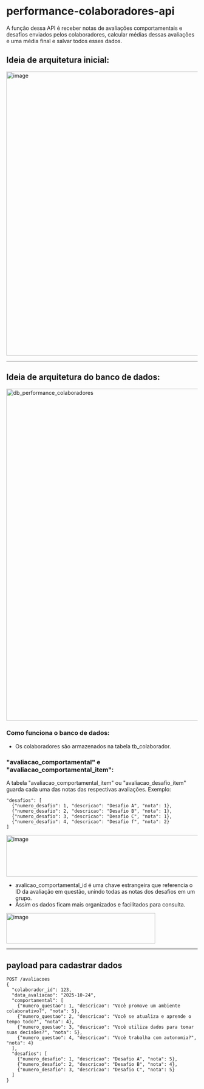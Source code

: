 # performance-colaboradores-api
A função dessa API é receber notas de avaliações comportamentais e desafios enviados pelos colaboradores, calcular médias dessas avaliações e uma média final e salvar todos esses dados.

## Ideia de arquitetura inicial:
<img width="1365" height="747" alt="image" src="https://github.com/user-attachments/assets/ac7b61f1-8647-462f-a253-ad99fa42c6b5" />

  
---
  
## Ideia de arquitetura do banco de dados:
<img width="736" height="873" alt="db_performance_colaboradores" src="https://github.com/user-attachments/assets/3415e9f8-be36-45e8-8170-c9d9e7c24f75" />

### Como funciona o banco de dados:
- Os colaboradores são armazenados na tabela tb_colaborador.
### "avaliacao_comportamental" e "avaliacao_comportamental_item":
A tabela "avaliacao_comportamental_item" ou "avaliacao_desafio_item" guarda cada uma das notas das respectivas avaliações. Exemplo:
```
"desafios": [
  {"numero_desafio": 1, "descricao": "Desafio A", "nota": 1},
  {"numero_desafio": 2, "descricao": "Desafio B", "nota": 1},
  {"numero_desafio": 3, "descricao": "Desafio C", "nota": 1},
  {"numero_desafio": 4, "descricao": "Desafio f", "nota": 2}
]

```
<img width="604" height="109" alt="image" src="https://github.com/user-attachments/assets/4e9f773b-f9b9-4bdb-846b-13c37a85f904" />
  
- avalicao_comportamental_id é uma chave estrangeira que referencia o ID da avaliação em questão, unindo todas as notas dos desafios em um grupo.
- Assim os dados ficam mais organizados e facilitados para consulta.
<img width="392" height="80" alt="image" src="https://github.com/user-attachments/assets/d4bdac7b-d102-4ba0-a8ce-03aec65d4a09" />




--- 

## payload para cadastrar dados
```
POST /avaliacoes
{
  "colaborador_id": 123,
  "data_avaliacao": "2025-10-24",
  "comportamental": [
    {"numero_questao": 1, "descricao": "Você promove um ambiente colaborativo?", "nota": 5},
    {"numero_questao": 2, "descricao": "Você se atualiza e aprende o tempo todo?", "nota": 4},
    {"numero_questao": 3, "descricao": "Você utiliza dados para tomar suas decisões?", "nota": 5},
    {"numero_questao": 4, "descricao": "Você trabalha com autonomia?", "nota": 4}
  ],
  "desafios": [
    {"numero_desafio": 1, "descricao": "Desafio A", "nota": 5},
    {"numero_desafio": 2, "descricao": "Desafio B", "nota": 4},
    {"numero_desafio": 3, "descricao": "Desafio C", "nota": 5}
  ]
}


```


